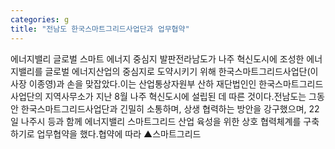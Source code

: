 ```yaml
---
categories: g
title: "전남도 한국스마트그리드사업단과 업무협약"
---
```

에너지밸리 글로벌 스마트 에너지 중심지 발판전라남도가 나주 혁신도시에 조성한 에너지밸리를 글로벌 에너지산업의 중심지로 도약시키기 위해 한국스마트그리드사업단(이사장 이종영)과 손을 맞잡았다.이는 산업통상자원부 산하 재단법인인 한국스마트그리드사업단의 지역사무소가 지난 8월 나주 혁신도시에 설립된 데 따른 것이다.전남도는 그동안 한국스마트그리드사업단과 긴밀히 소통하며, 상생 협력하는 방안을 강구했으며, 22일 나주시 등과 함께 에너지밸리 스마트그리드 산업 육성을 위한 상호 협력체계를 구축하기로 업무협약을 했다.협약에 따라 ▲스마트그리드